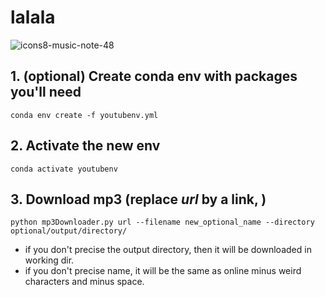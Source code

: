# lalala

![icons8-music-note-48](https://github.com/DomiDhillon/mp3Downloader/assets/65451658/d94a3985-bc63-4c2c-bb9d-dfc05dcd5498)

## 1. (optional) Create conda env with packages you'll need
```
conda env create -f youtubenv.yml
```
## 2. Activate the new env
```
conda activate youtubenv
```

## 3. Download mp3 (replace _url_ by a link, )
```
python mp3Downloader.py url --filename new_optional_name --directory optional/output/directory/
```
- if you don't precise the output directory, then it will be downloaded in working dir.
- if you don't precise name, it will be the same as online minus weird characters and minus space.
